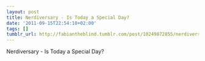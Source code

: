 ```yaml
---
layout: post
title: Nerdiversary - Is Today a Special Day?
date: '2011-09-15T22:54:10+02:00'
tags: []
tumblr_url: http://fabiantheblind.tumblr.com/post/10249872855/nerdiversary-is-today-a-special-day
---
```

Nerdiversary - Is Today a Special Day?
